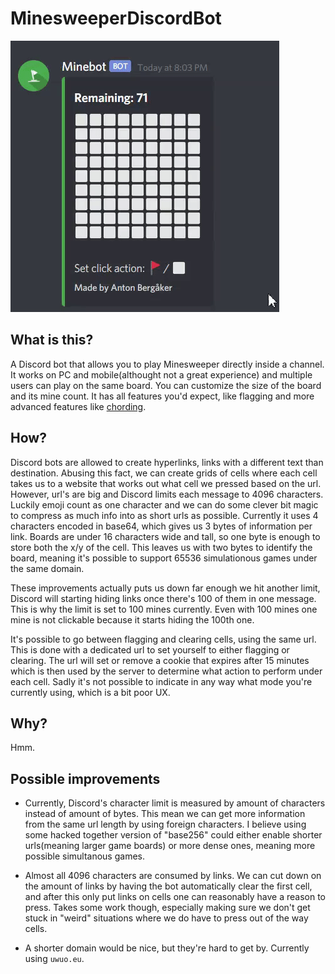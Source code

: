 # MinesweeperDiscordBot

![Bot being played in real time](https://github.com/AntonBergaker/MinesweeperDiscordBot/blob/master/marketing/in-action.gif)

## What is this?
A Discord bot that allows you to play Minesweeper directly inside a channel.
It works on PC and mobile(althought not a great experience) and multiple users can play on the same board.
You can customize the size of the board and its mine count.
It has all features you'd expect, like flagging and more advanced features like [chording](http://www.minesweeper.info/wiki/Chord).

## How? 
Discord bots are allowed to create hyperlinks, links with a different text than destination.
Abusing this fact, we can create grids of cells where each cell takes us to a website that works out what cell we pressed based on the url.
However, url's are big and Discord limits each message to 4096 characters.
Luckily emoji count as one character and we can do some clever bit magic to compress as much info into as short urls as possible.
Currently it uses 4 characters encoded in base64, which gives us 3 bytes of information per link.
Boards are under 16 characters wide and tall, so one byte is enough to store both the x/y of the cell.
This leaves us with two bytes to identify the board, meaning it's possible to support 65536 simulationous games under the same domain.

These improvements actually puts us down far enough we hit another limit, Discord will starting hiding links once there's 100 of them in one message.
This is why the limit is set to 100 mines currently. Even with 100 mines one mine is not clickable because it starts hiding the 100th one.

It's possible to go between flagging and clearing cells, using the same url.
This is done with a dedicated url to set yourself to either flagging or clearing.
The url will set or remove a cookie that expires after 15 minutes which is then used by the server to determine what action to perform under each cell.
Sadly it's not possible to indicate in any way what mode you're currently using, which is a bit poor UX.

## Why?
Hmm.

## Possible improvements
- Currently, Discord's character limit is measured by amount of characters instead of amount of bytes.
This mean we can get more information from the same url length by using foreign characters.
I believe using some hacked together version of "base256" could either enable shorter urls(meaning larger game boards) or more dense ones, meaning more possible simultanous games.

- Almost all 4096 characters are consumed by links.
We can cut down on the amount of links by having the bot automatically clear the first cell, and after this only put links on cells one can reasonably have a reason to press.
Takes some work though, especially making sure we don't get stuck in "weird" situations where we do have to press out of the way cells.

- A shorter domain would be nice, but they're hard to get by. Currently using `uwuo.eu`.
